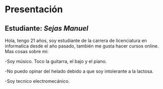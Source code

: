 # Presentación

## Estudiante: _Sejas Manuel_
Hola, tengo 21 años, soy estudiante de la carrera de licenciatura en informatica desde el año pasado, también me gusta hacer cursos online.
Mas cosas sobre mi:

-Soy músico. Toco la guitarra, el bajo y el piano.

-No puedo opinar del helado debido a que soy intolerante a la lactosa.

-Soy tecnico electromecánico.




